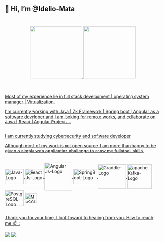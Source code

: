 ## 👋 Hi, I’m @Idelio-Mata  </br> </br> 

<div align="center">
  <a href="https://github.com/idelio-mata">
  <img height="170em" src="https://github-readme-stats.vercel.app/api?username=idelio-mata&show_icons=true&theme=dark&include_all_commits=true&count_private=true"/>
  <img height="170em" src="https://github-readme-stats.vercel.app/api/top-langs/?username=idelio-mata&layout=compact&langs_count=7&theme=dark"/>
 </div>
 </br> </br>


Most of my experience lie in full stack development | operating system manager | Virtualization.

 I'm currently working with Java | Zk Framework | Spring boot | Angular as a software developer and
 I am looking for remote works, and collaborate on Java | React | Angular Projects ..

##
##

I am currently studying cybersecurity and software developer.

Although most of my work is not open source, I am more than happy to be given a simple web application challenge to show my fullstack skills,

<div style="display: inline_block"><br>

 <img align="center" alt="Java-Logo" height="50" width="60" src="https://cdn.jsdelivr.net/gh/devicons/devicon/icons/java/java-original-wordmark.svg" />
 <img align="center" alt="ReactJs-Logo" height="50" width="60" src="https://cdn.jsdelivr.net/gh/devicons/devicon/icons/react/react-original-wordmark.svg" />
 <img align="center" alt="Angular Js-Logo" height="90" width="90" src="https://cdn.jsdelivr.net/gh/devicons/devicon/icons/angularjs/angularjs-original-wordmark.svg" />
 
<img align="center" alt="SpringBoot-Logo" height="50" width="76"  src="https://cdn.jsdelivr.net/gh/devicons/devicon/icons/spring/spring-original-wordmark.svg" />
<img align="center" alt="Graddle-Logo" height="80" width="90" src="https://cdn.jsdelivr.net/gh/devicons/devicon/icons/gradle/gradle-plain-wordmark.svg" />
<img align="center" alt="apache Kafka-Logo" height="80" width="80" src="https://cdn.jsdelivr.net/gh/devicons/devicon/icons/apachekafka/apachekafka-original-wordmark.svg" />

              
<img align="center" alt="PostgreSQL-Logo" height="50" width="60" src="https://cdn.jsdelivr.net/gh/devicons/devicon/icons/postgresql/postgresql-plain-wordmark.svg" />
 <img align="center" alt="MySQL-Logo" height="30" width="40" src="https://cdn.jsdelivr.net/gh/devicons/devicon/icons/mysql/mysql-original.svg" />
</div>

##
##
##
Thank you for your time, I look foward to hearing from you.     How to reach me 📫 :
<div> 
 <a href = "mailto:idelioteofilomata@gmail.com"><img src="https://img.shields.io/badge/-Gmail-%23333?style=for-the-badge&logo=gmail&logoColor=white" target="_blank"></a> 
  <a href="https://www.linkedin.com/in/idélioteófilomata" target="_blank"><img src="https://img.shields.io/badge/-LinkedIn-%230077B5?style=for-the-badge&logo=linkedin&logoColor=white" target="_blank"></a> 
 
</div>

